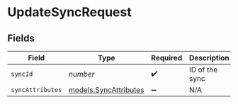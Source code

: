 # UpdateSyncRequest


## Fields

| Field                                                          | Type                                                           | Required                                                       | Description                                                    |
| -------------------------------------------------------------- | -------------------------------------------------------------- | -------------------------------------------------------------- | -------------------------------------------------------------- |
| `syncId`                                                       | *number*                                                       | :heavy_check_mark:                                             | ID of the sync                                                 |
| `syncAttributes`                                               | [models.SyncAttributes](../../models/shared/syncattributes.md) | :heavy_minus_sign:                                             | N/A                                                            |